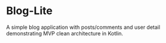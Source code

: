 # Blog-Lite
A simple blog application with posts/comments and user detail demonstrating MVP clean architecture in Kotlin.
